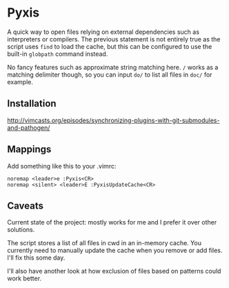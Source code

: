 # Pyxis

A quick way to open files relying on external dependencies such as
interpreters or compilers. The previous statement is not entirely true as the
script uses `find` to load the cache, but this can be configured to use the
built-in `globpath` command instead.

No fancy features such as approximate string matching here. `/` works as a
matching delimiter though, so you can input `do/` to list all files in `doc/`
for example.

## Installation

http://vimcasts.org/episodes/synchronizing-plugins-with-git-submodules-and-pathogen/

## Mappings

Add something like this to your .vimrc:

    noremap <leader>e :Pyxis<CR>
    noremap <silent> <leader>E :PyxisUpdateCache<CR>

## Caveats

Current state of the project: mostly works for me and I prefer it over other
solutions.

The script stores a list of all files in cwd in an in-memory cache. You
currently need to manually update the cache when you remove or add files. I'll
fix this some day.

I'll also have another look at how exclusion of files based on patterns could
work better.
